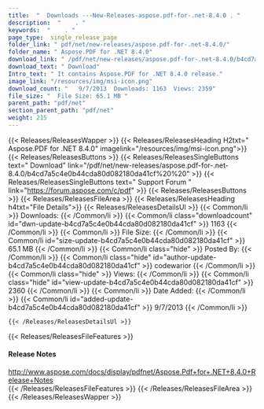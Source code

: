 ```yaml
---
title:  "  Downloads ---New-Releases-aspose.pdf-for-.net-8.4.0 . " 
description:  "    . " 
keywords:  "    . " 
page_type:  single_release_page
folder_link: " pdf/net/new-releases/aspose.pdf-for-.net-8.4.0/"
folder_name: " Aspose.PDF for .NET 8.4.0"
download_link: " /pdf/net/new-releases/aspose.pdf-for-.net-8.4.0/b4cd7a5c4e0b44cda80d082180da41cf"
download_text: " Download"
Intro_text: " It contains Aspose.PDF for .NET 8.4.0 release."
image_link: "/resources/img/msi-icon.png"
download_count: "   9/7/2013  Downloads: 1163  Views: 2359"
file_size: "  File Size: 65.1 MB "
parent_path: "pdf/net"
section_parent_path: "pdf/net"
weight: 215 
---
```


{{< Releases/ReleasesWapper >}}
  {{< Releases/ReleasesHeading H2txt=" Aspose.PDF for .NET 8.4.0" imagelink="/resources/img/msi-icon.png">}}
  {{< Releases/ReleasesButtons >}}
    {{< Releases/ReleasesSingleButtons text=" Download" link="/pdf/net/new-releases/aspose.pdf-for-.net-8.4.0/b4cd7a5c4e0b44cda80d082180da41cf%20%20" >}}
    {{< Releases/ReleasesSingleButtons text=" Support Forum " link="https://forum.aspose.com/c/pdf" >}}
  {{< Releases/ReleasesButtons >}}
  {{< Releases/ReleasesFileArea >}}
    {{< Releases/ReleasesHeading h4txt="File Details">}}
    {{< Releases/ReleasesDetailsUl >}}
            {{< Common/li  >}} Downloads: {{< /Common/li >}} 
      {{< Common/li class="downloadcount" id="dwn-update-b4cd7a5c4e0b44cda80d082180da41cf" >}} 1163 {{< /Common/li >}} 
      {{< Common/li  >}} File Size: {{< /Common/li >}} 
      {{< Common/li id="size-update-b4cd7a5c4e0b44cda80d082180da41cf" >}} 65.1 MB {{< /Common/li >}} 
      {{< Common/li  class="hide" >}} Posted By: {{< /Common/li >}} 
      {{< Common/li class="hide" id="author-update-b4cd7a5c4e0b44cda80d082180da41cf" >}} codewarior {{< /Common/li >}} 
      {{< Common/li class="hide"  >}} Views: {{< /Common/li >}} 
      {{< Common/li class="hide" id="view-update-b4cd7a5c4e0b44cda80d082180da41cf" >}} 2360 {{< /Common/li >}} 
      {{< Common/li  >}} Date Added: {{< /Common/li >}} 
      {{< Common/li id="added-update-b4cd7a5c4e0b44cda80d082180da41cf" >}} 9/7/2013 {{< /Common/li >}} 

    {{< /Releases/ReleasesDetailsUl >}}

  {{< Releases/ReleasesFileFeatures >}}
      <h4>Release Notes</h4><div><a href="http://www.aspose.com/docs/display/pdfnet/Aspose.Pdf+for+.NET+8.4.0+Release+Notes">http://www.aspose.com/docs/display/pdfnet/Aspose.Pdf+for+.NET+8.4.0+Release+Notes</a></div>
  {{< /Releases/ReleasesFileFeatures >}}
 {{< /Releases/ReleasesFileArea >}}
{{< /Releases/ReleasesWapper >}}


